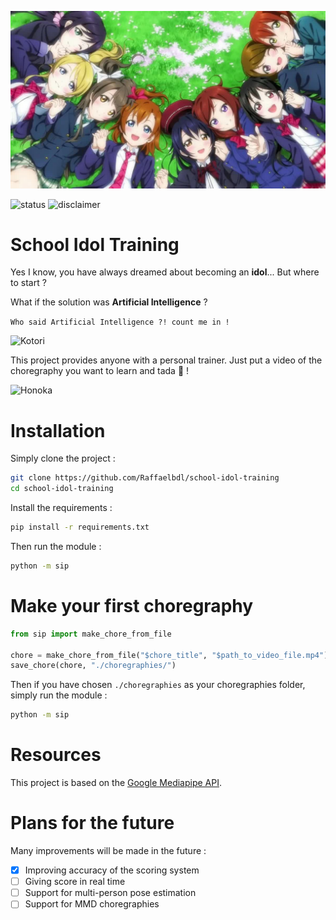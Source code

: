 ![Muse](/resources/love_live_school_idol_project.jpg)

![status](https://img.shields.io/badge/status-work%20in%20progress-red)
![disclaimer](https://img.shields.io/badge/disclaimer-fun%20project-important)
# School Idol Training 
Yes I know, you have always dreamed about becoming an **idol**... But where to start ?

What if the solution was **Artificial Intelligence** ?

```Who said Artificial Intelligence ?! count me in !```  

![Kotori](/resources/kotori.jpeg)

This project provides anyone with a personal trainer. Just put a video of the choregraphy you want to learn and tada :tada: !

![Honoka](/resources/honoka.gif)

# Installation
Simply clone the project :
```bash
git clone https://github.com/Raffaelbdl/school-idol-training
cd school-idol-training
```
Install the requirements :
```bash
pip install -r requirements.txt
```
Then run the module :
```bash
python -m sip
```

# Make your first choregraphy

```python
from sip import make_chore_from_file

chore = make_chore_from_file("$chore_title", "$path_to_video_file.mp4")
save_chore(chore, "./choregraphies/")
```

Then if you have chosen ```./choregraphies``` as your choregraphies folder, simply run the module :

```bash
python -m sip
```

# Resources
This project is based on the [Google Mediapipe API](https://google.github.io/mediapipe/).

# Plans for the future
Many improvements will be made in the future :
- [x] Improving accuracy of the scoring system
- [ ] Giving score in real time
- [ ] Support for multi-person pose estimation
- [ ] Support for MMD choregraphies
